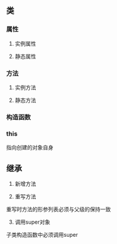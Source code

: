 ## 类

### 属性

1. 实例属性

2. 静态属性

### 方法

1. 实例方法

2. 静态方法

### 构造函数

### this

指向创建的对象自身

## 继承

1. 新增方法

2. 重写方法

重写时方法的形参列表必须与父级的保持一致

3. 调用super对象

子类构造函数中必须调用super